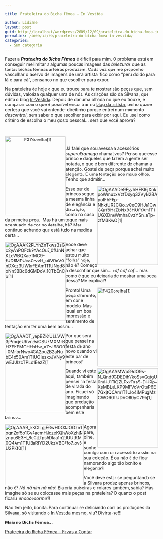 ```yaml
---

title: Prateleira do Bicha Fêmea – In Vestida

author: Lidiane
layout: post
guid: http://localhost/wordpress/2009/12/09/prateleira-do-bicha-fmea-in-vestida/
permalink: /2009/12/09/prateleira-do-bicha-fmea-in-vestida/
categories:
  - Sem categoria
---
```

Fazer a **_Prateleira do Bicha Fêmea_** é difícil para mim. O problema está em conseguir me limitar a algumas poucas imagens das _belezuras_ que as tantas bichas fêmeas arteiras produzem. Cada vez que me proponho vasculhar o acervo de imagens de uma artista, fico como “peru doido para lá e para cá”, pensando no que escolher para expor.

Na prateleira de hoje o que eu trouxe para te mostrar são peças que, sem dúvidas, valoriza qualquer uma de nós. As criações são da Silvana, que edita o blog <a href="http://www.in-vestida.blogspot.com/" target="_blank">In-Vestida</a>. Depois de dar uma olhada no que eu trouxe, e comparar com o que é possível encontrar no <a href="http://www.in-vestida.blogspot.com/" target="_blank">blog da artista</a>, tenho quase certeza que você vai entender direitinho porque entrei num momento _descontrol_, sem saber o que escolher para exibir por aqui. Eu usei como critério de escolha o meu gosto pessoal… será que você aprova?

<!--more--> 

<p style="text-align: center;">
  <a href="http://www.trololodemulher.com.br/blog/wp-content/uploads/2009/12/F374orelha1.jpg"><img class="aligncenter" style="display: inline; margin-left: 0px; margin-right: 0px; border-width: 0px;" title="F374orelha[1]" src="http://www.trololodemulher.com.br/blog/wp-content/uploads/2009/12/F374orelha1_thumb.jpg" border="0" alt="F374orelha[1]" width="200" height="260" align="left" /></a>
</p>

 

Já falei que sou avessa a acessórios _superultramega_ chamativos? Penso que esse brinco é daqueles que fazem a gente ser notada, o que é bem diferente de chamar a atenção. Gostei de peça porque achei muito elegante. É uma tentação aos meus olhos. Tenho que admitir…

[<img style="display: inline; margin-left: 0px; margin-right: 0px; border-width: 0px;" title="OgAAADe9FyyhHEKl6jXnkpoWmuxxVzfDdyq32VyN2BApoIFhF6p-NhktUR2CQo_vQeC9HJa1CwCQrf6HaZbNx9SHUfYAm1T1UGXDneWmhaOvzYSn_nTp-zfM3KwO[1]" src="http://www.trololodemulher.com.br/blog/wp-content/uploads/2009/12/OgAAADe9FyyhHEKl6jXnkpoWmuxxVzfDdyq32VyN2BApoIFhF6pNhktUR2CQo_vQeC9HJa1CwCQrf6HaZbNx9SHUfYAm1T1U1.jpg" border="0" alt="OgAAADe9FyyhHEKl6jXnkpoWmuxxVzfDdyq32VyN2BApoIFhF6p-NhktUR2CQo_vQeC9HJa1CwCQrf6HaZbNx9SHUfYAm1T1UGXDneWmhaOvzYSn_nTp-zfM3KwO[1]" width="200" height="260" align="right" />](http://www.trololodemulher.com.br/blog/wp-content/uploads/2009/12/OgAAADe9FyyhHEKl6jXnkpoWmuxxVzfDdyq32VyN2BApoIFhF6pNhktUR2CQo_vQeC9HJa1CwCQrf6HaZbNx9SHUfYAm1T1U.jpg)

Esse par de brincos segue a mesma linha de elegância e discrição, como no caso da primeira peça.  Mas há um toque mais acentuado de cor no detalhe, hã? Mas continuo achando que está tudo na medida certa…

[<img style="display: inline; margin-left: 0px; margin-right: 0px; border-width: 0px;" title="OgAAAK2RLYnZnTkws3sGc2yAhPQFzk9YAcOu7_0fUnNKLeWBQXaeTMC9-fUD5MPUvaGrvvH_u8VRoV0nDXoz3UWkrFEAm1T1UNgd8oNnSBBc6dGMDoV_1CTbEnCo[1]" src="http://www.trololodemulher.com.br/blog/wp-content/uploads/2009/12/OgAAAK2RLYnZnTkws3sGc2yAhPQFzk9YAcOu7_0fUnNKLeWBQXaeTMC9fUD5MPUvaGrvvH_u8VRoV0nDXoz3UWkrFEAm1T1U1.jpg" border="0" alt="OgAAAK2RLYnZnTkws3sGc2yAhPQFzk9YAcOu7_0fUnNKLeWBQXaeTMC9-fUD5MPUvaGrvvH_u8VRoV0nDXoz3UWkrFEAm1T1UNgd8oNnSBBc6dGMDoV_1CTbEnCo[1]" width="200" height="260" align="left" />](http://www.trololodemulher.com.br/blog/wp-content/uploads/2009/12/OgAAAK2RLYnZnTkws3sGc2yAhPQFzk9YAcOu7_0fUnNKLeWBQXaeTMC9fUD5MPUvaGrvvH_u8VRoV0nDXoz3UWkrFEAm1T1U.jpg)

Você deve achar que estou muito “folha” hoje, não é? Começo a desconfiar que sim… _cof cof cof_… mas como é que eu deixaria de mostrar uma peça dessa? Me explica?!

[<img style="display: inline; margin-left: 0px; margin-right: 0px; border-width: 0px;" title="F420orelha[1]" src="http://www.trololodemulher.com.br/blog/wp-content/uploads/2009/12/F420orelha1_thumb.jpg" border="0" alt="F420orelha[1]" width="200" height="260" align="right" />](http://www.trololodemulher.com.br/blog/wp-content/uploads/2009/12/F420orelha1.jpg)

Pronto! Uma peça diferente, em cor e modelo. Mas igual em boa impressão e sentimento de tentação em ter uma bem assim…

[<img style="display: inline; margin-left: 0px; margin-right: 0px; border-width: 0px;" title="OgAAADT_yepBZKfULLVW3jPmxjeURvn9siCSUFMXMrBHZEKFMCHHnHw_aZcJ68O0-0MnbrNwo4GA2puZB2aNubE4d50Am1T1UOIesxoJVNy9wEJUIzcTPLd1EezZ[1]" src="http://www.trololodemulher.com.br/blog/wp-content/uploads/2009/12/OgAAADT_yepBZKfULLVW3jPmxjeURvn9siCSUFMXMrBHZEKFMCHHnHw_aZcJ68O00MnbrNwo4GA2puZB2aNubE4d50Am1T1U1.jpg" border="0" alt="OgAAADT_yepBZKfULLVW3jPmxjeURvn9siCSUFMXMrBHZEKFMCHHnHw_aZcJ68O0-0MnbrNwo4GA2puZB2aNubE4d50Am1T1UOIesxoJVNy9wEJUIzcTPLd1EezZ[1]" width="200" height="260" align="left" />](http://www.trololodemulher.com.br/blog/wp-content/uploads/2009/12/OgAAADT_yepBZKfULLVW3jPmxjeURvn9siCSUFMXMrBHZEKFMCHHnHw_aZcJ68O00MnbrNwo4GA2puZB2aNubE4d50Am1T1U.jpg)

Por que será que pensei na festa de ano novo quando vi este par de brincos?

[<img style="display: inline; margin-left: 0px; margin-right: 0px; border-width: 0px;" title="OgAAAMWp59dO9s-N_Qnd9GDEDihVkoSsvQqtgU6mHJ1TlQZLFxvTaa5-DiHRp-XsMBLaLKP9MFVoVrOtuP6E7GxjtQQAm1T1UIo4iMPugMzCWO60TUDVOR0yC79h[1]" src="http://www.trololodemulher.com.br/blog/wp-content/uploads/2009/12/OgAAAMWp59dO9sN_Qnd9GDEDihVkoSsvQqtgU6mHJ1TlQZLFxvTaa5DiHRpXsMBLaLKP9MFVoVrOtuP6E7GxjtQQAm1T1UIo1.jpg" border="0" alt="OgAAAMWp59dO9s-N_Qnd9GDEDihVkoSsvQqtgU6mHJ1TlQZLFxvTaa5-DiHRp-XsMBLaLKP9MFVoVrOtuP6E7GxjtQQAm1T1UIo4iMPugMzCWO60TUDVOR0yC79h[1]" width="200" height="260" align="right" />](http://www.trololodemulher.com.br/blog/wp-content/uploads/2009/12/OgAAAMWp59dO9sN_Qnd9GDEDihVkoSsvQqtgU6mHJ1TlQZLFxvTaa5DiHRpXsMBLaLKP9MFVoVrOtuP6E7GxjtQQAm1T1UIo.jpg)

Quando vi este aqui, também pensei na festa de virada do ano. Fiquei só imaginando que produção acompanharia bem este brinco…

[<img style="display: inline; margin-left: 0px; margin-right: 0px; border-width: 0px;" title="OgAAAB_kKCILgjEGwH0O3JOGzmIoqnZxf5o1Gy4acmHJczeKQhWoXzhjNznpu8E3H_8dCjLfps5Dlaa1n2dUUtKM0Q4Am1T1UBaRIYD2UkzVBC7fo7_ov8U2PKf0[1]" src="http://www.trololodemulher.com.br/blog/wp-content/uploads/2009/12/OgAAAB_kKCILgjEGwH0O3JOGzmIoqnZxf5o1Gy4acmHJczeKQhWoXzhjNznpu8E3H_8dCjLfps5Dlaa1n2dUUtKM0Q4Am1T11.jpg" border="0" alt="OgAAAB_kKCILgjEGwH0O3JOGzmIoqnZxf5o1Gy4acmHJczeKQhWoXzhjNznpu8E3H_8dCjLfps5Dlaa1n2dUUtKM0Q4Am1T1UBaRIYD2UkzVBC7fo7_ov8U2PKf0[1]" width="260" height="200" align="left" />](http://www.trololodemulher.com.br/blog/wp-content/uploads/2009/12/OgAAAB_kKCILgjEGwH0O3JOGzmIoqnZxf5o1Gy4acmHJczeKQhWoXzhjNznpu8E3H_8dCjLfps5Dlaa1n2dUUtKM0Q4Am1T1.jpg)

Agora pare, olhe, e sonhe comigo com um acessório assim na sua coleção. É ou não é de ficar namorando algo tão bonito e elegante?!

Você deve estar se perguntando se a Silvana produz apenas brincos, não é? _Nã nã nim nã não_! Ela cria pulseiras e colares também, sabia? Mas imagine só se eu colocasse mais peças na prateleira? O quanto o post ficaria _enoooooorme_?!

Não tem jeito, bonita. Para continuar se deliciando com as produções da Silvana, só visitando o <a href="http://www.in-vestida.blogspot.com/" target="_blank">In Vestida</a> mesmo, viu? Divirta-se!!!

**Mais no Bicha Fêmea…**

[Prateleira do Bicha Fêmea – Favas a Contar](http://www.trololodemulher.com.br/2009/10/28/prateleira-do-bicha-fmea-favas-a-contar/)